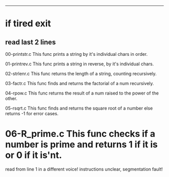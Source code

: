 ----------------------------------------------------
if tired exit
====================================================
read last 2 lines
----------------------------------------------------

00-printstr.c
This func prints a string by it's individual chars in order.

01-printrev.c
This func prints a string in reverse, by it's individual chars.

02-strlenr.c
This func returns the length of a string, counting recursively.

03-factr.c
This func finds and returns the factorial of a num recursively.

04-rpow.c
This func returns the result of a num raised to the power of the other.

05-rsqrt.c
This func finds and returns the square root of a number else returns -1 for error cases.

06-R_prime.c
This func checks if a number is prime and returns 1 if it is or 0 if it is'nt.
====================================================
read from line 1 in a different voice!
instructions unclear, segmentation fault!
